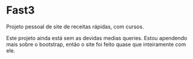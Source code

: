# Fast3
Projeto pessoal de site de receitas rápidas, com cursos. 

Este projeto ainda está sem as devidas medias queries.
Estou apendendo mais sobre o bootstrap, então o site foi feito quase que inteiramente com ele.
